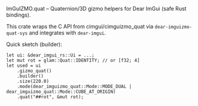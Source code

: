 ImGuIZMO.quat – Quaternion/3D gizmo helpers for Dear ImGui (safe Rust bindings).

This crate wraps the C API from cimgui/cimguizmo_quat via `dear-imguizmo-quat-sys` and integrates with `dear-imgui`.

Quick sketch (builder):

```
let ui: &dear_imgui_rs::Ui = ...;
let mut rot = glam::Quat::IDENTITY; // or [f32; 4]
let used = ui
    .gizmo_quat()
    .builder()
    .size(220.0)
    .mode(dear_imguizmo_quat::Mode::MODE_DUAL | dear_imguizmo_quat::Mode::CUBE_AT_ORIGIN)
    .quat("##rot", &mut rot);
```
